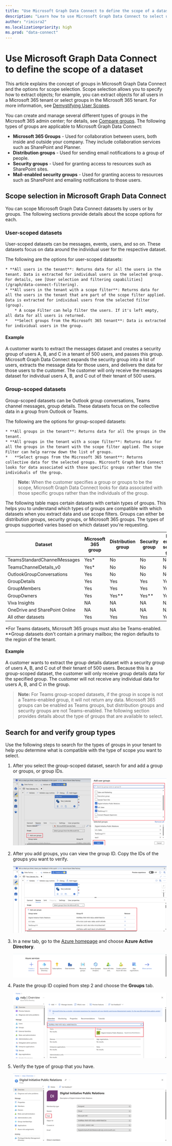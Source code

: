 ```yaml
---
title: "Use Microsoft Graph Data Connect to define the scope of a dataset"
description: "Learn how to use Microsoft Graph Data Connect to select users that you want to extract data for and include filters to limit the data returned."
author: "rimisra2"
ms.localizationpriority: high
ms.prod: "data-connect"
---
```


# Use Microsoft Graph Data Connect to define the scope of a dataset

This article explains the concept of groups in Microsoft Graph Data Connect and the options for scope selection. Scope selection allows you to specify how to extract objects; for example, you can extract objects for all users in a Microsoft 365 tenant or select groups in the Microsoft 365 tenant. For more information, see [Demystifying User Scopes](https://devblogs.microsoft.com/microsoft365dev/microsoft-graph-data-connect-demystifying-user-scopes/#:~:text=The%20user%20scope%20option%20lets%20you%20either%20specify,Azure%20Active%20Directory%20Security%20or%20Microsoft%20365%20groups).

You can create and manage several different types of groups in the Microsoft 365 admin center; for details, see [Compare groups](https://learn.microsoft.com/en-us/microsoft-365/admin/create-groups/compare-groups?view=o365-worldwide). The following types of groups are applicable to Microsoft Graph Data Connect:

*  **Microsoft 365 Groups** - Used for collaboration between users, both inside and outside your company. They include collaboration services such as SharePoint and Planner.
* **Distribution groups** - Used for sending email notifications to a group of people.
* **Security groups** - Used for granting access to resources such as SharePoint sites.
* **Mail-enabled security groups** - Used for granting access to resources such as SharePoint and emailing notifications to those users.

## Scope selection in Microsoft Graph Data Connect
You can scope Microsoft Graph Data Connect datasets by users or by groups. The following sections provide details about the scope options for each.

### User-scoped datasets
User-scoped datasets can be messages, events, users, and so on. These datasets focus on data around the individual user for the respective dataset.

The following are the options for user-scoped datasets:

    * **All users in the tenant**: Returns data for all the users in the tenant. Data is extracted for individual users in the selected group. For details, see [User selection and filtering capabilities](/graph/data-connect-filtering).
    * **All users in the tenant with a scope filter**: Returns data for all the users in the tenant that are part of the scope filter applied. Data is extracted for individual users from the selected filter (group).
        * A scope Filter can help filter the users. If it's left empty, all data for all users is returned. 
    *	**Select groups from the Microsoft 365 tenant**: Data is extracted for individual users in the group.

#### Example

A customer wants to extract the messages dataset and creates a security group of users A, B, and C in a tenant of 500 users, and passes this group. Microsoft Graph Data Connect expands the security group into a list of users, extracts the message data for those users, and delivers the data for those users to the customer. The customer will only receive the messages dataset for individual users A, B, and C out of their tenant of 500 users.
        
### Group-scoped datasets

Group-scoped datasets can be Outlook group conversations, Teams channel messages, group details. These datasets focus on the collective data in a group from Outlook or Teams.

The following are the options for group-scoped datasets:

    * **All groups in the tenant**: Returns data for all the groups in the tenant.
    * **All groups in the tenant with a scope filter**: Returns data for all the groups in the tenant with the scope filter applied. The scope Filter can help narrow down the list of groups. 
    *   **Select groups from the Microsoft 365 tenant**: Returns collective data for the selected groups. Microsoft Graph Data Connect looks for data associated with those specific groups rather than the individuals of the group. 

> **Note:**  When the customer specifies a group or groups to be the scope, Microsoft Graph Data Connect looks for data associated with those specific groups rather than the individuals of the group. 
 
The following table maps certain datasets with certain types of groups. This helps you to understand which types of groups are compatible with which datasets when you extract data and use scope filters. Groups can either be distribution groups, security groups, or Microsoft 365 groups. The types of groups supported varies based on which dataset you're requesting.

|              Dataset                 | Microsoft 365 group | Distribution group | Security group | Mail-enabled security group  |
|---------------------------------------|-------------|---------------------|-----------------|------------------------|
|     TeamsStandardChannelMessages      | Yes*        | No                  | No              | No                     |
|     TeamsChannelDetails_v0            | Yes*        | No                  | No              | No                     |
|     OutlookGroupConversations         | Yes         | No                  | No              | No                     |
|     GroupDetails                      | Yes         | Yes                 | Yes             | Yes                    |
|     GroupMembers                      | Yes         | Yes                 | Yes             | Yes                    |
|     GroupOwners                       | Yes         | Yes**               | Yes**           | Yes                    |
|     Viva Insights                     | NA          | NA                  | NA              | NA                     |
|     OneDrive and SharePoint Online    | NA          | NA                  | NA              | NA                     |
|     All other datasets                | Yes         | Yes                 | Yes             | Yes                    |

\*For Teams datasets, Microsoft 365 groups must also be Teams-enabled.
\**Group datasets don't contain a primary mailbox; the region defaults to the region of the tenant. 

#### Example
A customer wants to extract the group details dataset with a security group of users A, B, and C out of their tenant of 500 users. Because this is a group-scoped dataset, the customer will only receive group details data for the specified group. The customer will not receive any individual data for users A, B, and C in the group.

> **Note:** For Teams group-scoped datasets, if the group in scope is not a Teams-enabled group, it will not return any data. Microsoft 365 groups can be enabled as Teams groups, but distribution groups and security groups are not Teams-enabled. The following section provides details about the type of groups that are available to select. 

## Search for and verify group types

Use the following steps to search for the types of groups in your tenant to help you determine what is compatible with the type of scope you want to select.

1. After you select the group-scoped dataset, search for and add a group or groups, or group IDs.
    
    ![image1](images/data-connect-groups-1.png)

2. After you add groups, you can view the group ID. Copy the IDs of the groups you want to verify.

    ![image2](images/data-connect-groups-2.png)

3. In a new tab, go to the [Azure homepage](www.portal.azure.com) and choose **Azure Active Directory**.

    ![image2.5](images/data-connect-groups-2.5.png)

4. Paste the group ID copied from step 2 and choose the **Groups** tab.

    ![image3](images/data-connect-groups-3.png)

5. Verify the type of group that you have.

    ![image4](images/data-connect-groups-4.png)
 
